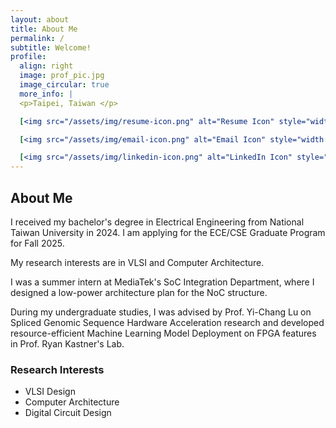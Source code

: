 ```yaml
---
layout: about
title: About Me
permalink: /
subtitle: Welcome!
profile:
  align: right
  image: prof_pic.jpg
  image_circular: true
  more_info: |
  <p>Taipei, Taiwan </p>

  [<img src="/assets/img/resume-icon.png" alt="Resume Icon" style="width: 20px; height: 20px; vertical-align: middle;"> Résumé](/assets/pdf/Wen_Chieh_Lo_resume.pdf)

  [<img src="/assets/img/email-icon.png" alt="Email Icon" style="width: 20px; height: 20px; vertical-align: middle;"> Email](mailto:jack910817@gmail.com)

  [<img src="/assets/img/linkedin-icon.png" alt="LinkedIn Icon" style="width: 20px; height: 20px; vertical-align: middle;"> LinkedIn](https://www.linkedin.com/in/laurentlo0817)
---
```


## About Me

I received my bachelor's degree in Electrical Engineering from National Taiwan University in 2024. I am applying for the ECE/CSE Graduate Program for Fall 2025.

My research interests are in VLSI and Computer Architecture.

I was a summer intern at MediaTek's SoC Integration Department, where I designed a low-power architecture plan for the NoC structure.

During my undergraduate studies, I was advised by Prof. Yi-Chang Lu on Spliced Genomic Sequence Hardware Acceleration research and developed resource-efficient Machine Learning Model Deployment on FPGA features in Prof. Ryan Kastner's Lab.

### Research Interests

* VLSI Design
* Computer Architecture
* Digital Circuit Design
